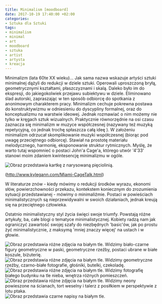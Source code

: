 ```yaml
---
title: Minimalism [moodboard]
date: 2017-10-19 17:40:00 +02:00
categories:
- Sztuka dla Sztuki
tags:
- minimalism
- minimal
- art
- moodboard
- sztuka
- artist
- artysta
- kreacja
---
```


Minimalizm (lata 60te XX wieku)... Jak sama nazwa wskazuje artyści sztuki minimalnej dążyli do redukcji w dziele sztuki. Operowali uproszczoną bryłą, geometrycznymi kształtami, płaszczyznami i skalą. Daleko było im do ekspresji, do jakiegokolwiek przejawu subiektywu w dziele. Eliminowano ślad autorski, zapraszając w ten sposób odbiorcę do spotkania z anonimowym charakterem pracy.
Minimalizm cechuje pokrewna postawa do konstruktywizmu w odniesieniu do dyscypliny formalnej, oraz do konceptualizmu na warstwie ideowej.
Jednak rozmawiać o nim możemy nie tylko w kręgach sztuk wizualnych. Praktycznie równorzędnie na osi czasu zaznacza się minimalizm w muzyce współczesnej (nazywany też muzyką repetycyjną, co jednak trochę spłaszcza całą ideę ). W założeniu minimalizm odrzucał skomplikowanie muzyki współczesnej (biorąc pod uwagę przeciętnego odbiorcę). Stawiał na prostotę materiału melodycznego, harmonię, eksponowanie struktur rytmicznych. Myślę, że warto tutaj wspomnieć o postaci John'a Cage'a, którego utwór '4'33' stanowi moim zdaniem kwintesencję minimalizmu w ogóle.

![Obraz przedstawia kartkę z narysowaną pięciolinią.](https://assets1.ello.co/uploads/asset/attachment/6385513/ello-optimized-a0405c31.jpg)

(http://www.kylegann.com/Miami-CageTalk.html)



W literaturze znów - kiedy mówimy o redukcji środków wyrazu, ekonomi słów, powierzchowności przekazu, kontekstem koniecznym do zrozumienia sytuacji przedstawianej -  mówimy o minimaliźmie. Postaci w powieściach minimalistycznych są nieprzewidywalni w swoich działaniach, jednak kreują się na przeciętnego człowieka.

Ostatnio minimalistyczny styl życia święci swoje triumfy. Powstają różne artykuły, ba, całe blogi o tematyce minimalistycznej. Kobiety radzą nam jak ograniczyć zawartość swojej szafy do niezbędnych 'basic'ów, jak po prostu żyć minimalistycznie, z maksymą 'mniej znaczy więcej' na ustach i w głowie.



![Obraz przedstawia różne zdjęcia na białym tle. Widzimy biało-czarne figury geometryczne w paski, geometryczne rzeźby, postaci ubrane w białe koszule, biżuterię.](https://assets0.ello.co/uploads/asset/attachment/6381375/ello-optimized-88c1a139.jpg)
![Obraz przedstawia różne zdjęcia na białym tle. Widzimy geometryczne rzeźby, czarno-białe fotografie, głośniki, butelki, czekoladę.](https://assets0.ello.co/uploads/asset/attachment/6381378/ello-optimized-6dc1ba0b.jpg)
![Obraz przedstawia różne zdjęcia na białym tle. Widzimy fotografię białego budynku na tle nieba, wnętrza różnych pomieszczeń.](https://assets2.ello.co/uploads/asset/attachment/6381383/ello-optimized-74ce6d95.jpg)
![Obraz przedstawia różne zdjęcia na białym tle. Widzimy neony powieszone na ścianach, tort weselny i talerz z posiłkiem w perspektywie z lotu ptaka.](https://assets0.ello.co/uploads/asset/attachment/6381385/ello-optimized-d90f3f41.jpg)
![Obraz przedstawia czarne napisy na białym tle.](https://assets2.ello.co/uploads/asset/attachment/6381386/ello-optimized-0ace10db.jpg)